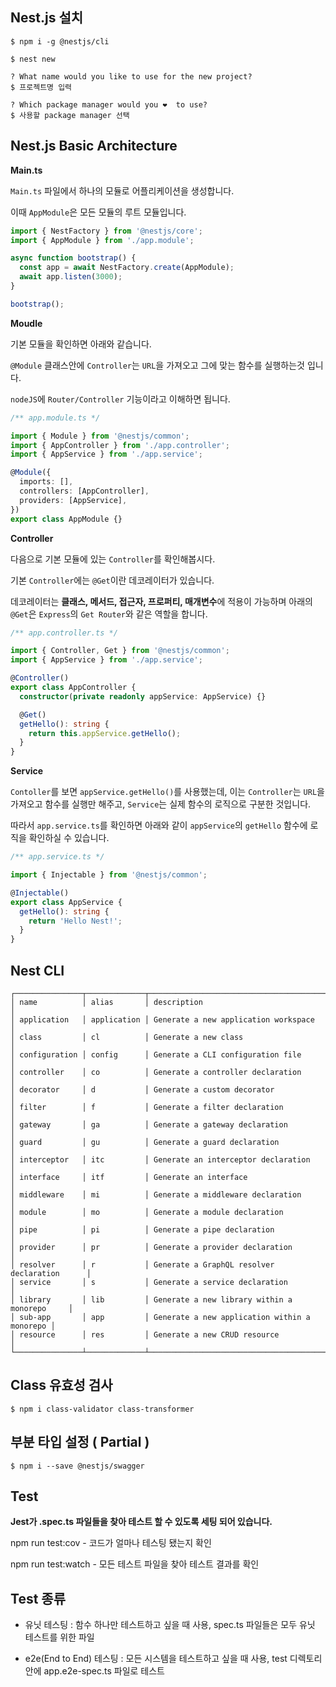 ## Nest.js 설치

```
$ npm i -g @nestjs/cli

$ nest new

? What name would you like to use for the new project?
$ 프로젝트명 입력

? Which package manager would you ❤️  to use?
$ 사용할 package manager 선택
```

## Nest.js Basic Architecture

**Main.ts**

`Main.ts` 파일에서 하나의 모듈로 어플리케이션을 생성합니다.

이때 `AppModule`은 모든 모듈의 루트 모듈입니다.

```typescript
import { NestFactory } from '@nestjs/core';
import { AppModule } from './app.module';

async function bootstrap() {
  const app = await NestFactory.create(AppModule);
  await app.listen(3000);
}

bootstrap();
```

**Moudle**

기본 모듈을 확인하면 아래와 같습니다.

`@Module` 클래스안에 `Controller`는 `URL`을 가져오고 그에 맞는 함수를 실행하는것 입니다.

`nodeJS`에 `Router/Controller` 기능이라고 이해하면 됩니다.

```typescript
/** app.module.ts */

import { Module } from '@nestjs/common';
import { AppController } from './app.controller';
import { AppService } from './app.service';

@Module({
  imports: [],
  controllers: [AppController],
  providers: [AppService],
})
export class AppModule {}
```

**Controller**

다음으로 기본 모듈에 있는 `Controller`를 확인해봅시다.

기본 `Controller`에는 `@Get`이란 데코레이터가 있습니다.

데코레이터는 **클래스, 메서드, 접근자, 프로퍼티, 매개변수**에 적용이 가능하며 아래의 `@Get`은 `Express`의 `Get Router`와 같은 역할을 합니다.

```typescript
/** app.controller.ts */

import { Controller, Get } from '@nestjs/common';
import { AppService } from './app.service';

@Controller()
export class AppController {
  constructor(private readonly appService: AppService) {}

  @Get()
  getHello(): string {
    return this.appService.getHello();
  }
}
```

**Service**

`Contoller`를 보면 `appService.getHello()`를 사용했는데, 이는 `Controller`는 `URL`을 가져오고 함수를 실행만 해주고, `Service`는 실제 함수의 로직으로 구분한 것입니다.

따라서 `app.service.ts`를 확인하면 아래와 같이 `appService`의 `getHello` 함수에 로직을 확인하실 수 있습니다.

```typescript
/** app.service.ts */

import { Injectable } from '@nestjs/common';

@Injectable()
export class AppService {
  getHello(): string {
    return 'Hello Nest!';
  }
}
```

## Nest CLI

```
┌───────────────┬─────────────┬──────────────────────────────────────────────┐
│ name          │ alias       │ description                                  │
│ application   │ application │ Generate a new application workspace         │
│ class         │ cl          │ Generate a new class                         │
│ configuration │ config      │ Generate a CLI configuration file            │
│ controller    │ co          │ Generate a controller declaration            │
│ decorator     │ d           │ Generate a custom decorator                  │
│ filter        │ f           │ Generate a filter declaration                │
│ gateway       │ ga          │ Generate a gateway declaration               │
│ guard         │ gu          │ Generate a guard declaration                 │
│ interceptor   │ itc         │ Generate an interceptor declaration          │
│ interface     │ itf         │ Generate an interface                        │
│ middleware    │ mi          │ Generate a middleware declaration            │
│ module        │ mo          │ Generate a module declaration                │
│ pipe          │ pi          │ Generate a pipe declaration                  │
│ provider      │ pr          │ Generate a provider declaration              │
│ resolver      │ r           │ Generate a GraphQL resolver declaration      │
│ service       │ s           │ Generate a service declaration               │
│ library       │ lib         │ Generate a new library within a monorepo     │
│ sub-app       │ app         │ Generate a new application within a monorepo │
│ resource      │ res         │ Generate a new CRUD resource                 │
└───────────────┴─────────────┴──────────────────────────────────────────────┘
```

## Class 유효성 검사

```
$ npm i class-validator class-transformer
```

## 부분 타입 설정 ( Partial )

```
$ npm i --save @nestjs/swagger
```

## Test

**Jest가 .spec.ts 파일들을 찾아 테스트 할 수 있도록 세팅 되어 있습니다.**

npm run test:cov - 코드가 얼마나 테스팅 됐는지 확인

npm run test:watch - 모든 테스트 파일을 찾아 테스트 결과를 확인

## Test 종류

- 유닛 테스팅 : 함수 하나만 테스트하고 싶을 때 사용, spec.ts 파일들은 모두 유닛 테스트를 위한 파일

- e2e(End to End) 테스팅 : 모든 시스템을 테스트하고 싶을 때 사용, test 디렉토리안에 app.e2e-spec.ts 파일로 테스트
